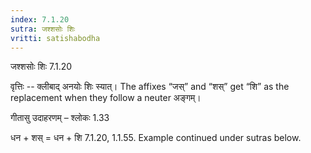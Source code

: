 ```yaml
---
index: 7.1.20
sutra: जश्शसोः शिः
vritti: satishabodha
---
```



 जश्शसोः शिः 7.1.20 


वृत्तिः -- क्लीबाद् अनयोः शिः स्यात्। The affixes “जस्” and “शस्” get “शि” as the replacement when they follow a neuter अङ्गम्। 


गीतासु उदाहरणम् – श्लोकः 1.33 


धन + शस् = धन + शि 7.1.20, 1.1.55. Example continued under sutras below. 


